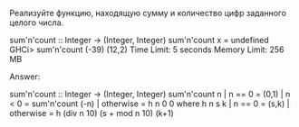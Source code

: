 Реализуйте функцию, находящую сумму и количество цифр заданного целого числа.

sum'n'count :: Integer -> (Integer, Integer)
sum'n'count x = undefined
GHCi> sum'n'count (-39)
(12,2)
Time Limit: 5 seconds
Memory Limit: 256 MB

Answer:

sum'n'count :: Integer -> (Integer, Integer)
sum'n'count n | n == 0 = (0,1)
              | n < 0  = sum'n'count (-n)
              | otherwise = h n 0 0 where
                 h n s k | n == 0 = (s,k)
                         | otherwise = h (div n 10) (s + mod n 10) (k+1)
